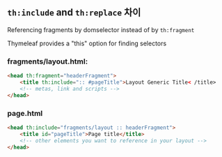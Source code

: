 
## `th:include` and `th:replace` 차이 

Referencing fragments by domselector instead of by `th:fragment`

Thymeleaf provides a "this" option for finding selectors


### fragments/layout.html:

```html
<head th:fragment="headerFragment">
    <title th:include=":: #pageTitle">Layout Generic Title< /title>
    <!-- metas, link and scripts -->
</head>
```

### page.html
```html
<head th:include="fragments/layout :: headerFragment">
    <title id="pageTitle">Page title</title>
    <!-- other elements you want to reference in your layout -->
</head>
```
